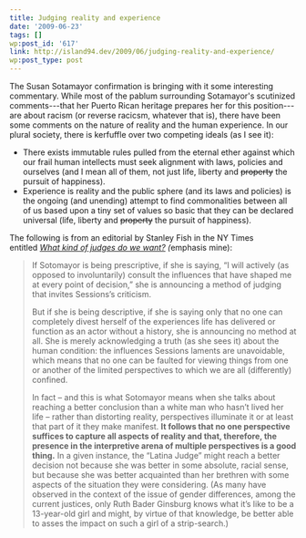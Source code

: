 ```yaml
---
title: Judging reality and experience
date: '2009-06-23'
tags: []
wp:post_id: '617'
link: http://island94.dev/2009/06/judging-reality-and-experience/
wp:post_type: post
---
```


The Susan Sotamayor confirmation is bringing with it some interesting commentary. While most of the pablum surrounding Sotamayor's scutinized comments---that her Puerto Rican heritage prepares her for this position---are about racism (or reverse racicsm, whatever that is), there have been some comments on the nature of reality and the human experience. In our plural society, there is kerfuffle over two competing ideals (as I see it):
<ul>
	<li>There exists immutable rules pulled from the eternal ether against which our frail human intellects must seek alignment with laws, policies and ourselves (and I mean all of them, not just life, liberty and <span style="text-decoration: line-through;">property</span> the pursuit of happiness).</li>
	<li>Experience is reality and the public sphere (and its laws and policies) is the ongoing (and unending) attempt to find commonalities between all of us based upon a tiny set of values so basic that they can be declared universal (life, liberty and <span style="text-decoration: line-through;">property</span> the pursuit of happiness).</li>
</ul>
The following is from an editorial by Stanley Fish in the NY Times entitled <em><a href="http://fish.blogs.nytimes.com/2009/06/22/what-kind-of-judges-do-we-want/">What kind of judges do we want?</a> (</em>emphasis mine):
<blockquote>If Sotomayor is being prescriptive, if she is saying, “I will actively (as opposed to involuntarily) consult the influences that have shaped me at every point of decision,” she is announcing a method of judging that invites Sessions’s criticism.

But if she is being descriptive, if she is saying only that no one can completely divest herself of the experiences life has delivered or function as an actor without a history, she is announcing no method at all. She is merely acknowledging a truth (as she sees it) about the human condition: the influences Sessions laments are unavoidable, which means that no one can be faulted for viewing things from one or another of the limited perspectives to which we are all (differently) confined.

In fact – and this is what Sotomayor means when she talks about reaching a better conclusion than a white man who hasn’t lived her life – rather than distorting reality, perspectives illuminate it or at least that part of it they make manifest. <strong>It follows that no one perspective suffices to capture all aspects of reality and that, therefore, the presence in the interpretive arena of multiple perspectives is a good thing.</strong> In a given instance, the “Latina Judge” might reach a better decision not because she was better in some absolute, racial sense, but because she was better acquainted than her brethren with some aspects of the situation they were considering. (As many have observed in the context of the issue of gender differences, among the current justices, only Ruth Bader Ginsburg knows what it’s like to be a 13-year-old girl and might, by virtue of that knowledge, be better able to asses the impact on such a girl of a strip-search.)
